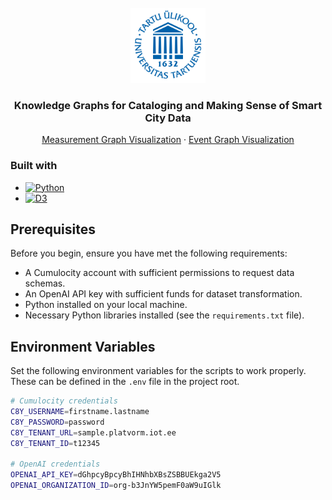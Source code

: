 <br />
<div align="center">
  <a href="https://github.com/othneildrew/Best-README-Template">
    <img src="images/ut_logo.png" alt="Logo" width="120" height="120">
  </a>

  <h3 align="center">Knowledge Graphs for Cataloging and Making Sense of Smart City Data</h3>

  <p align="center">
    <a href="https://kodu.ut.ee/~kadalipp/Measurements/Test/network.html">Measurement Graph Visualization</a>
    ·
    <a href="https://kodu.ut.ee/~kadalipp/Events/Test/network.html">Event Graph Visualization</a>
  </p>
</div>


### Built with

* [![Python][Python.org]][Python-url]
* [![D3][D3.js]][D3-url]
  



<!-- MARKDOWN LINKS & IMAGES -->
<!-- https://www.markdownguide.org/basic-syntax/#reference-style-links -->
[Python.org]: https://img.shields.io/badge/python-3670A0?style=for-the-badge&logo=python&logoColor=ffdd54
[Python-url]: https://www.python.org/
[D3.js]: https://img.shields.io/badge/D3.js-F9A03C?logo=d3dotjs&logoColor=fff&style=for-the-badge
[D3-url]: https://d3js.org/
[ChatGPT]: https://img.shields.io/badge/chatGPT-74aa9c?logo=openai&logoColor=white&style=for-the-badge
[ChatGPT-url]: https://platform.openai.com/docs/api-reference

## Prerequisites

Before you begin, ensure you have met the following requirements:

- A Cumulocity account with sufficient permissions to request data schemas.
- An OpenAI API key with sufficient funds for dataset transformation.
- Python installed on your local machine.
- Necessary Python libraries installed (see the `requirements.txt` file).

## Environment Variables

Set the following environment variables for the scripts to work properly. These can be defined in the `.env` file in the project root.

```bash
# Cumulocity credentials
C8Y_USERNAME=firstname.lastname
C8Y_PASSWORD=password
C8Y_TENANT_URL=sample.platvorm.iot.ee
C8Y_TENANT_ID=t12345

# OpenAI credentials
OPENAI_API_KEY=dGhpcyBpcyBhIHNhbXBsZSBBUEkga2V5
OPENAI_ORGANIZATION_ID=org-b3JnYW5pemF0aW9uIGlk
```

